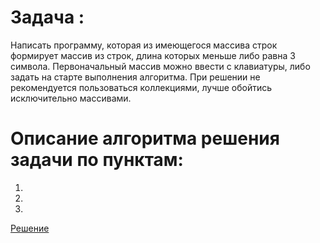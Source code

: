 # Задача :
Написать программу, которая из имеющегося массива строк формирует массив из строк, длина которых меньше либо равна 3 символа. 
Первоначальный массив можно ввести с клавиатуры, либо задать на старте выполнения алгоритма. При решении не рекомендуется пользоваться коллекциями, лучше обойтись исключительно массивами.

# Описание алгоритма решения задачи по пунктам:
   1. 
   2. 
   3. 
   
   
[Решение](FinalTask/Program.cs)